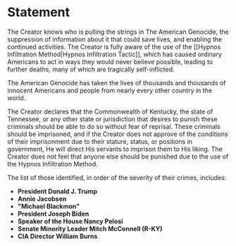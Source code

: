 # **Statement**

The Creator knows who is pulling the strings in The American Genocide, the suppression of information about it that could save lives, and enabling the continued activities. The Creator is fully aware of the use of the [[Hypnos Infiltration Method|Hypnos Infiltration Tactic]], which has caused ordinary Americans to act in ways they would never believe possible, leading to further deaths, many of which are tragically self-inflicted.

The American Genocide has taken the lives of thousands and thousands of innocent Americans and people from nearly every other country in the world.

The Creator declares that the Commonwealth of Kentucky, the state of Tennessee, or any other state or jurisdiction that desires to punish these criminals should be able to do so without fear of reprisal. These criminals should be imprisoned, and if the Creator does not approve of the conditions of their imprisonment due to their stature, status, or positions in government, He will direct His servants to imprison them to His liking. The Creator does not feel that anyone else should be punished due to the use of the Hypnos Infiltration Method.

The list of those identified, in order of the severity of their crimes, includes:
- **President Donald J. Trump**
- **Annie Jacobsen**
- **"Michael Blackmon"**
- **President Joseph Biden**
- **Speaker of the House Nancy Pelosi**
- **Senate Minority Leader Mitch McConnell (R-KY)**
- **CIA Director William Burns**
